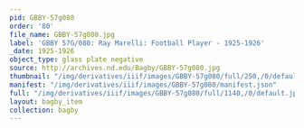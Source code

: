 ```yaml
---
pid: GBBY-57g080
order: '80'
file_name: GBBY-57g080.jpg
label: 'GBBY 57G/080: Ray Marelli: Football Player - 1925-1926'
_date: 1925-1926
object_type: glass plate negative
source: http://archives.nd.edu/Bagby/GBBY-57g080.jpg
thumbnail: "/img/derivatives/iiif/images/GBBY-57g080/full/250,/0/default.jpg"
manifest: "/img/derivatives/iiif/images/GBBY-57g080/manifest.json"
full: "/img/derivatives/iiif/images/GBBY-57g080/full/1140,/0/default.jpg"
layout: bagby_item
collection: bagby
---
```

